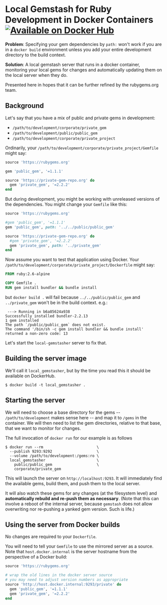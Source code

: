 # Local Gemstash for Ruby Development in Docker Containers [![Available on Docker Hub](https://img.shields.io/docker/pulls/ianfixes/local_gemstasher.svg)](https://hub.docker.com/r/ianfixes/local_gemstasher)

**Problem**: Specifying your gem dependencies by `path:` won't work if you are in a `docker build` environment unless you add your entire development directory to the build context.

**Solution**: A local gemstash server that runs in a docker container, monitoring your local gems for changes and automatically updating them on the local server when they do.


Presented here in hopes that it can be further refined by the rubygems.org team.

## Background

Let's say that you have a mix of public and private gems in development:

* `/path/to/development/corporate/private_gem`
* `/path/to/development/public/public_gem`
* `/path/to/development/corporate/private_project`

Ordinarily, your `/path/to/development/corporate/private_project/Gemfile` might say:

```ruby
source 'https://rubygems.org'

gem 'public_gem', '=1.1.1'

source 'https://private-gem-repo.org' do
  gem 'private_gem', '=2.2.2'
end
```

But during development, you might be working with unreleased versions of the dependencies.  You might change your `Gemfile` like this:

```ruby
source 'https://rubygems.org'

#gem 'public_gem', '=1.1.1'
gem 'public_gem', path: '../../public/public_gem'

source 'https://private-gem-repo.org' do
  #gem 'private_gem', '=2.2.2'
  gem 'private_gem', path: '../private_gem'
end
```

Now assume you want to test that application using Docker.  Your `/path/to/development/corporate/private_project/Dockerfile` might say:

```Dockerfile
FROM ruby:2.6-alpine

COPY Gemfile .
RUN gem install bundler && bundle install
```

but `docker build .` will fail because `../../public/public_gem` and `../private_gem` won't be in the build context.  e.g.:

```
 ---> Running in b6a85624a938
Successfully installed bundler-2.2.13
1 gem installed
The path `/public/public_gem` does not exist.
The command '/bin/sh -c gem install bundler && bundle install' returned a non-zero code: 13
```

Let's start the `local-gemstasher` server to fix that.

## Building the server image

We'll call it `local_gemstasher`, but by the time you read this it should be available on DockerHub.

```console
$ docker build -t local_gemstasher .
```

## Starting the server

We will need to choose a base directory for the gems -- `/path/to/development` makes sense here -- and map it to `/gems` in the container.  We will then need to list the gem directories, relative to that base, that we want to monitor for changes.

The full invocation of `docker run` for our example is as follows

```console
$ docker run --rm                        \
  --publish 9293:9292                    \
  --volume /path/to/development:/gems:ro \
  local_gemstasher                       \
    public/public_gem                    \
    corporate/private_gem
```

This will launch the server on `http://localhost:9293`.  It will immediately find the available gems, build them, and push them to the local server.

It will also watch these gems for any changes (at the filesystem level) and **automatically rebuild and re-push them as necessary**.  (Note that this can involve a reboot of the internal server, because `gemstash` does not allow overwriting nor re-pushing a yanked gem version.  Such is life.)

## Using the server from Docker builds

No changes are required to your `Dockerfile`.

You will need to tell your `Gemfile` to use the mirrored server as a source.  Note that `host.docker.internal` is the server hostname from the perspective of a Docker build:

```ruby
source 'https://rubygems.org'

# wrap the old lines in the docker server source
# you may need to adjust version numbers as appropriate
source 'http://host.docker.internal:9293/private' do
  gem 'public_gem', '=1.1.1'
  gem 'private_gem', '=2.2.2'
end
```
